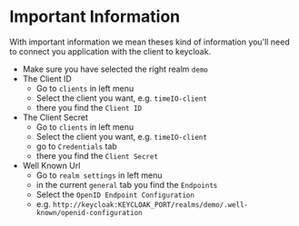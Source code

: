 # Important Information

With important information we mean theses kind of information you'll need to connect you application with the client to keycloak.

- Make sure you have selected the right realm `demo`
- The Client ID
  - Go to `clients` in left menu
  - Select the client you want, e.g. `timeIO-client`
  - there you find the `Client ID`
- The Client Secret
  - Go to `clients` in left menu
  - Select the client you want, e.g. `timeIO-client`
  - go to `Credentials` tab
  - there you find the `Client Secret`
- Well Known Url
  - Go to `realm settings` in left menu
  - in the current `general` tab you find the `Endpoints`
  - Select the `OpenID Endpoint Configuration`
  - e.g. `http://keycloak:KEYCLOAK_PORT/realms/demo/.well-known/openid-configuration`
